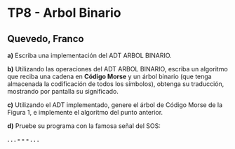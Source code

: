 # TP8 - Arbol Binario
## Quevedo, Franco

**a)** Escriba una implementación del ADT ARBOL BINARIO.

**b)** Utilizando las operaciones del ADT ARBOL BINARIO, escriba un algoritmo que reciba una cadena en **Código Morse** y un árbol binario (que tenga almacenada la codificación de todos los símbolos), obtenga su traducción, mostrando por pantalla su significado.

**c)** Utilizando el ADT implementado, genere el árbol de Código Morse de la Figura 1, e implemente el algoritmo del punto anterior.

**d)** Pruebe su programa con la famosa señal del SOS:

 **. . . - - - . . .**
